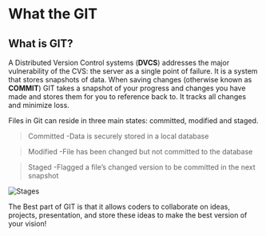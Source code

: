 # What the GIT

## What is GIT?
A Distributed Version Control systems (**DVCS**) addresses the major vulnerability of the CVS: the server as a single point of failure. It is a system that stores snapshots of data. When saving changes (otherwise known as **COMMIT**) GIT takes a snapshot of your progress and changes you have made and stores them for you to reference back to. It tracks all changes and minimize loss.

Files in Git can reside in three main states: committed, modified and staged.  
> Committed
  -Data is securely stored in a local database

> Modified
  -File has been changed but not committed to the database
  
> Staged
  -Flagged a file’s changed version to be committed in the next snapshot
  
  ![Stages](https://user-images.githubusercontent.com/81797439/114079688-5a588d80-985f-11eb-8ff6-d3be3fe26d9e.png)

The Best part of GIT is that it allows coders to collaborate on ideas, projects, presentation, and store these ideas to make the best version of your vision!
